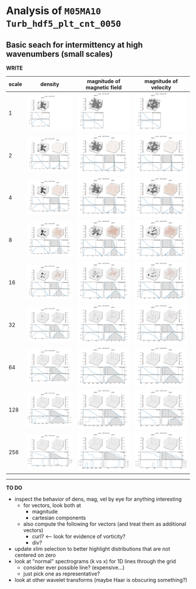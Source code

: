 # Analysis of `M05MA10 Turb_hdf5_plt_cnt_0050`

## Basic seach for intermittency at high wavenumbers (small scales)

**WRITE**

|scale|density|magnitude of magnetic field|magnitude of velocity|
|-----|-------|---------------------------|---------------------|
|   1 |<img src="M05MA10/test-3d-scatter-001-001-001-dens_Turb_hdf5_plt_cnt_0050.png">|<img src="M05MA10/test-3d-scatter-001-001-001-mag_Turb_hdf5_plt_cnt_0050.png">|<img src="M05MA10/test-3d-scatter-001-001-001-vel_Turb_hdf5_plt_cnt_0050.png">|
|   2 |<img src="M05MA10/test-3d-scatter-002-002-002-dens_Turb_hdf5_plt_cnt_0050.png">|<img src="M05MA10/test-3d-scatter-002-002-002-mag_Turb_hdf5_plt_cnt_0050.png">|<img src="M05MA10/test-3d-scatter-002-002-002-vel_Turb_hdf5_plt_cnt_0050.png">|
|   4 |<img src="M05MA10/test-3d-scatter-004-004-004-dens_Turb_hdf5_plt_cnt_0050.png">|<img src="M05MA10/test-3d-scatter-004-004-004-mag_Turb_hdf5_plt_cnt_0050.png">|<img src="M05MA10/test-3d-scatter-004-004-004-vel_Turb_hdf5_plt_cnt_0050.png">|
|   8 |<img src="M05MA10/test-3d-scatter-008-008-008-dens_Turb_hdf5_plt_cnt_0050.png">|<img src="M05MA10/test-3d-scatter-008-008-008-mag_Turb_hdf5_plt_cnt_0050.png">|<img src="M05MA10/test-3d-scatter-008-008-008-vel_Turb_hdf5_plt_cnt_0050.png">|
|  16 |<img src="M05MA10/test-3d-scatter-016-016-016-dens_Turb_hdf5_plt_cnt_0050.png">|<img src="M05MA10/test-3d-scatter-016-016-016-mag_Turb_hdf5_plt_cnt_0050.png">|<img src="M05MA10/test-3d-scatter-016-016-016-vel_Turb_hdf5_plt_cnt_0050.png">|
|  32 |<img src="M05MA10/test-3d-scatter-032-032-032-dens_Turb_hdf5_plt_cnt_0050.png">|<img src="M05MA10/test-3d-scatter-032-032-032-mag_Turb_hdf5_plt_cnt_0050.png">|<img src="M05MA10/test-3d-scatter-032-032-032-vel_Turb_hdf5_plt_cnt_0050.png">|
|  64 |<img src="M05MA10/test-3d-scatter-064-064-064-dens_Turb_hdf5_plt_cnt_0050.png">|<img src="M05MA10/test-3d-scatter-064-064-064-mag_Turb_hdf5_plt_cnt_0050.png">|<img src="M05MA10/test-3d-scatter-064-064-064-vel_Turb_hdf5_plt_cnt_0050.png">|
| 128 |<img src="M05MA10/test-3d-scatter-128-128-128-dens_Turb_hdf5_plt_cnt_0050.png">|<img src="M05MA10/test-3d-scatter-128-128-128-mag_Turb_hdf5_plt_cnt_0050.png">|<img src="M05MA10/test-3d-scatter-128-128-128-vel_Turb_hdf5_plt_cnt_0050.png">|
| 256 |<img src="M05MA10/test-3d-scatter-256-256-256-dens_Turb_hdf5_plt_cnt_0050.png">|<img src="M05MA10/test-3d-scatter-256-256-256-mag_Turb_hdf5_plt_cnt_0050.png">|<img src="M05MA10/test-3d-scatter-256-256-256-vel_Turb_hdf5_plt_cnt_0050.png">|

---

**TO DO**

  * inspect the behavior of dens, mag, vel by eye for anything interesting
    - for vectors, look both at
      * magnitude
      * cartesian components
    - also compute the following for vectors (and treat them as additional vectors)
      * curl? <-- look for evidence of vorticity?
      * div?
  * update xlim selection to better highlight distributions that are not centered on zero
  * look at "normal" spectrograms (k vs x) for 1D lines through the grid
    - consider ever possible line? (expensive...)
    - just pick one as representative?
  * look at other wavelet transforms (maybe Haar is obscuring something?)

